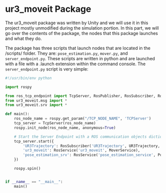 # ur3_moveit Package

The ur3_moveit package was written by Unity and we will use it in this project mostly unmodified during the simulation portion. In this part, we will go over the contents of the package, the nodes that this package launches and what they do.

The package has three scripts that launch nodes that are located in the /scripts/ folder. They are: `pose_estimation.py`, `mover.py`, and `server_endpoint.py`.  These scripts are written in python and are launched with a file with a .launch extension within the command console. The `server_endpoint.py` script is very simple:

```py
#!/usr/bin/env python

import rospy

from ros_tcp_endpoint import TcpServer, RosPublisher, RosSubscriber, RosService
from ur3_moveit.msg import *
from ur3_moveit.srv import *

def main():
    ros_node_name = rospy.get_param("/TCP_NODE_NAME", 'TCPServer')
    tcp_server = TcpServer(ros_node_name)
    rospy.init_node(ros_node_name, anonymous=True)

    # Start the Server Endpoint with a ROS communication objects dictionary for routing messages
    tcp_server.start({
        'UR3Trajectory': RosSubscriber('UR3Trajectory', UR3Trajectory, tcp_server),
        'ur3_moveit': RosService('ur3_moveit', MoverService),
        'pose_estimation_srv': RosService('pose_estimation_service', PoseEstimationService)
    })

    rospy.spin()


if __name__ == "__main__":
    main()
```
